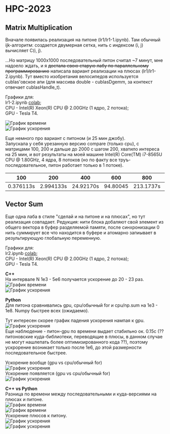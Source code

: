 # HPC-2023  
## Matrix Multiplication

Вначале появилась реализация на питоне (lr1/lr1-1.ipynb).
Там обычный ijk-алгоритм: создается двумерная сетка,
нить с индексом (i, j) вычисляет C(i, j).

...Но матрицу 
1000х1000 последовательный питон считал ~7 минут, мне надоело ждать, и я
~~достала свою старую лабу по параллельному программированию~~
написала вариант реализации на плюсах (lr1/lr1-2.ipynb). 
Тут вместо изобретания
велосипедов используется cublas'овское апи
(для массива double - cublasDgemm, за контекст отвечает cublasHandle_t).

Графики для:  
lr1-2.ipynb [colab](https://drive.google.com/file/d/1WC7Kj7vAP50uCvAhsZko9JZ1IdiROllK/view?usp=sharing);  
CPU - Intel(R) Xeon(R) CPU @ 2.00GHz (1 ядро, 2 потока);  
GPU - Tesla T4.

![График времени](https://github.com/IraMeis/HPC-2023/blob/main/lr1/tm.png)  
![График ускорения](https://github.com/IraMeis/HPC-2023/blob/main/lr1/ac.png)  

Еще немного про вариант с питоном (и 25 мин джобу).  
Запускала у себя урезанную версию compare (только cpu),
с матрицами 100, 200 и дальше до 2000 с шагом 200,
хватило интереса на 25 мин, и вот результаты на моей машине 
Intel(R) Core(TM) i7-8565U CPU @ 1.80GHz,
4 ядра, 8 потоков (но по факту все труъ-последовательное,
питон работает только в 1 потоке).

| 100       | 200       | 400       | 600       | 800       | 1000      | 1200     |
|-----------|-----------|-----------|-----------|-----------|-----------|----------|
| 0.376113s | 2.994133s | 24.92170s | 94.80045  | 213.1737s | 427.5922s | 721.610s |

## Vector Sum

Еще одна лаба в стиле "сделай и на питоне и на плюсах", 
но тут реализация совпадает. Редукция:
нити блока добаляют свой элемент из общего вектора в 
буфер разделяемой памяти,
после синхронизации 0 нить суммирует все что находится 
в буфере и атомарно запиывает в результирующую 
глобальную переменную.


Графики для:  
lr2.ipynb [colab](https://drive.google.com/file/d/1J0OMkKVSYwoSxUw92XqMsxzpi2AIpkbU/view?usp=sharing);  
CPU - Intel(R) Xeon(R) CPU @ 2.00GHz (1 ядро, 2 потока);  
GPU - Tesla T4.

**C++**  
На интервале N 1e3 - 5e6 получается ускорение до 20 - 23 раз.  
![График времени](https://github.com/IraMeis/HPC-2023/blob/main/lr2/cpp-tm.png)  
![График ускорения](https://github.com/IraMeis/HPC-2023/blob/main/lr2/cpp-ac.png)  


**Python**  
Для питона сравнивались gpu, cpu/обычный for и cpu/np.sum на 1е3 - 1е8.
Numpy быстрее всех (ожидаемо).

Тут интересен скорее график падения ускорения нампая к gpu.  
![График ускорения](https://github.com/IraMeis/HPC-2023/blob/main/lr2/np2gpu.png)  
Еще наблюдение - питон-gpu по времени 
выдает стабильно ок. 0.15с (?? питоновские куда-библиотеки,
переводящие в плюсы, в данном случае не 
могут нашлепать более оптимизированного кода ??), 
поэтому ускрорение возникает 
только после 1е6, до этой размерности 
последовательное быстрее. 


Ускорение вообще (gpu vs cpu/обычный for)  
![График ускорения](https://github.com/IraMeis/HPC-2023/blob/main/lr2/py-ac1.png)  
Ускорение появляется (gpu vs cpu/обычный for)  
![График ускорения](https://github.com/IraMeis/HPC-2023/blob/main/lr2/py-ac2.png)  

**C++ vs Python**   
Разница по времени между последовательными и 
куда-версиями на плюсах и питоне.  
![График времени](https://github.com/IraMeis/HPC-2023/blob/main/lr2/dif-tm.png)  
![График времени](https://github.com/IraMeis/HPC-2023/blob/main/lr2/dif-cuda.png)  
Ускорение плюсов к питону.  
![График ускорения](https://github.com/IraMeis/HPC-2023/blob/main/lr2/acc-seq.png)   
![График ускорения](https://github.com/IraMeis/HPC-2023/blob/main/lr2/acc-cuda.png)   